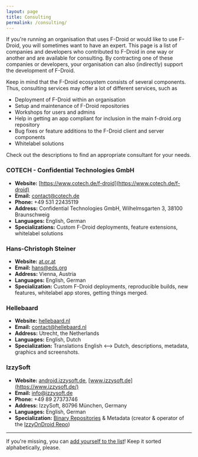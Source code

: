 ```yaml
---
layout: page
title: Consulting
permalink: /consulting/
---
```


If you're running an organisation that uses F-Droid or would like to use F-Droid, you will sometimes want to have an expert. This page is a list of companies and developers who contributed to F-Droid in one way or another and are available for consulting. By contracting one of these companies or developers, your organisation can also (indirectly) support the development of F-Droid.

Keep in mind that the F-Droid ecosystem consists of several components. Thus, consulting services may offer a lot of different services, such as
  * Deployment of F-Droid within an organisation
  * Setup and maintenance of F-Droid repositories
  * Workshops for users and admins
  * Help in getting an app compliant for inclusion in the main f-droid.org repository
  * Bug fixes or feature additions to the F-Droid client and server components
  * Whitelabel solutions

Check out the descriptions to find an appropriate consultant for your needs.

### COTECH - Confidential Technologies GmbH

* __Website:__ [https://www.cotech.de/f-droid](https://www.cotech.de/f-droid)
* __Email:__ [contact@cotech.de](mailto:contact@cotech.de)
* __Phone:__ +49 531 22435119
* __Address:__ Confidential Technologies GmbH, Wilhelmsgarten 3, 38100 Braunschweig
* __Languages:__ English, German
* __Specializations:__ Custom F-Droid deployments, feature extensions, whitelabel solutions

### Hans-Christoph Steiner

* __Website:__ [at.or.at](https://at.or.at)
* __Email:__ [hans@eds.org](mailto:hans@eds.org)
* __Address:__ Vienna, Austria
* __Languages:__ English, German
* __Specialization:__ Custom F-Droid deployments, reproducible builds, new features, whitelabel app stores, getting things merged.

### Hellebaard

* __Website:__ [hellebaard.nl](http://hellebaard.nl)
* __Email:__ [contact@hellebaard.nl](mailto:contact@hellebaard.nl)
* __Address:__ Utrecht, the Netherlands
* __Languages:__ English, Dutch
* __Specialization:__ Translations English ⟷ Dutch, descriptions, metadata, graphics and screenshots.

### IzzySoft

* __Website:__ [android.izzysoft.de](https://android.izzysoft.de/), [www.izzysoft.de](https://www.izzysoft.de/)
* __Email:__ [info@izzysoft.de](mailto:info@izzysoft.de)
* __Phone:__ +49 89 27373746
* __Address:__ IzzySoft, 80796 München, Germany
* __Languages:__ English, German
* __Specialization:__ [Binary Repositories](https://f-droid.org/docs/Setup_an_F-Droid_App_Repo/) & Metadata (creator & operator of the [IzzyOnDroid Repo](https://apt.izzysoft.de/fdroid/))

---

If you're missing, you can
[add yourself to the list](https://gitlab.com/fdroid/fdroid-website/blob/master/_pages/consulting.md)!
Keep it sorted alphabetically, please.

